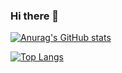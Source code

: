 ### Hi there 👋

[![Anurag's GitHub stats](https://github-readme-stats.vercel.app/api?username=RickHPotter&show_icons=true&theme=dracula)](https://github.com/anuraghazra/github-readme-stats)


[![Top Langs](https://github-readme-stats.vercel.app/api/top-langs/?username=RickHPotter&langs_count=4)](https://github.com/anuraghazra/github-readme-stats)
